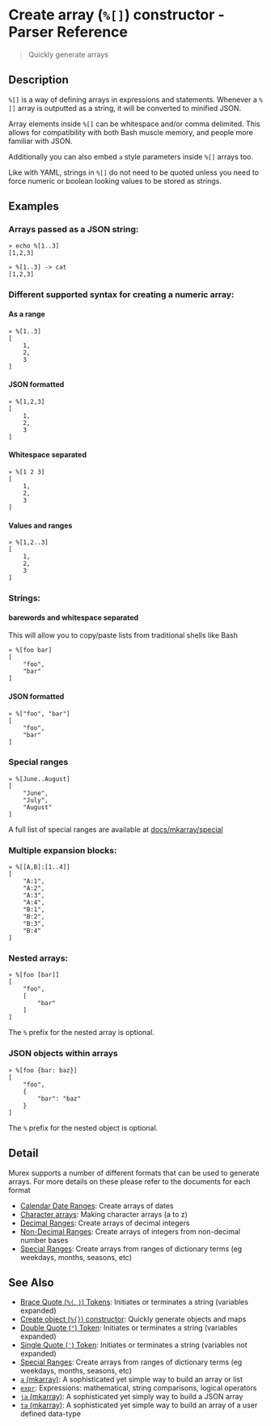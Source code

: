# Create array (`%[]`) constructor - Parser Reference

> Quickly generate arrays

## Description

`%[]` is a way of defining arrays in expressions and statements. Whenever a
`%[]` array is outputted as a string, it will be converted to minified JSON.

Array elements inside `%[]` can be whitespace and/or comma delimited. This
allows for compatibility with both Bash muscle memory, and people more
familiar with JSON.

Additionally you can also embed `a` style parameters inside `%[]` arrays too.

Like with YAML, strings in `%[]` do not need to be quoted unless you need to
force numeric or boolean looking values to be stored as strings.

## Examples

### Arrays passed as a JSON string:

    » echo %[1..3]
    [1,2,3]

    » %[1..3] -> cat
    [1,2,3]

### Different supported syntax for creating a numeric array:

#### As a range

    » %[1..3]
    [
        1,
        2,
        3
    ]

#### JSON formatted

    » %[1,2,3]
    [
        1,
        2,
        3
    ]

#### Whitespace separated

    » %[1 2 3]
    [
        1,
        2,
        3
    ]

#### Values and ranges

    » %[1,2..3]
    [
        1,
        2,
        3
    ]

### Strings:

#### barewords and whitespace separated

This will allow you to copy/paste lists from traditional shells like Bash

    » %[foo bar]
    [
        "foo",
        "bar"
    ]

#### JSON formatted

    » %["foo", "bar"]
    [
        "foo",
        "bar"
    ]

### Special ranges

    » %[June..August]
    [
        "June",
        "July",
        "August"
    ]

A full list of special ranges are available at [docs/mkarray/special](../commands/mkarray/special.md)

### Multiple expansion blocks:

```
» %[[A,B]:[1..4]]
[
    "A:1",
    "A:2",
    "A:3",
    "A:4",
    "B:1",
    "B:2",
    "B:3",
    "B:4"
]
```

### Nested arrays:

    » %[foo [bar]]
    [
        "foo",
        [
            "bar"
        ]
    ]

The `%` prefix for the nested array is optional.

### JSON objects within arrays

    » %[foo {bar: baz}]
    [
        "foo",
        {
            "bar": "baz"
        }
    ]

The `%` prefix for the nested object is optional.

## Detail

Murex supports a number of different formats that can be used to generate
arrays. For more details on these please refer to the documents for each format

- [Calendar Date Ranges](../commands/mkarray/date.md):
  Create arrays of dates
- [Character arrays](../commands/mkarray/character.md):
  Making character arrays (a to z)
- [Decimal Ranges](../commands/mkarray/decimal.md):
  Create arrays of decimal integers
- [Non-Decimal Ranges](../commands/mkarray/non-decimal.md):
  Create arrays of integers from non-decimal number bases
- [Special Ranges](../commands/mkarray/special.md):
  Create arrays from ranges of dictionary terms (eg weekdays, months, seasons, etc)

## See Also

- [Brace Quote (`%(`, `)`) Tokens](../parser/brace-quote.md):
  Initiates or terminates a string (variables expanded)
- [Create object (`%{}`) constructor](../parser/create-object.md):
  Quickly generate objects and maps
- [Double Quote (`"`) Token](../parser/double-quote.md):
  Initiates or terminates a string (variables expanded)
- [Single Quote (`'`) Token](../parser/single-quote.md):
  Initiates or terminates a string (variables not expanded)
- [Special Ranges](../commands/mkarray/special.md):
  Create arrays from ranges of dictionary terms (eg weekdays, months, seasons, etc)
- [`a` (mkarray)](../commands/a.md):
  A sophisticated yet simple way to build an array or list
- [`expr`](../commands/expr.md):
  Expressions: mathematical, string comparisons, logical operators
- [`ja` (mkarray)](../commands/ja.md):
  A sophisticated yet simply way to build a JSON array
- [`ta` (mkarray)](../commands/ta.md):
  A sophisticated yet simple way to build an array of a user defined data-type
